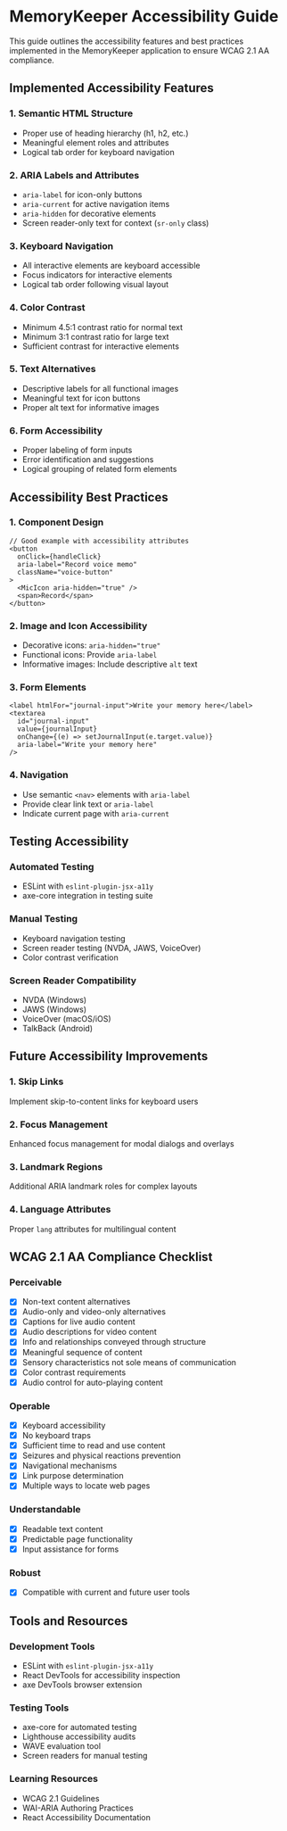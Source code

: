 # MemoryKeeper Accessibility Guide

This guide outlines the accessibility features and best practices implemented in the MemoryKeeper application to ensure WCAG 2.1 AA compliance.

## Implemented Accessibility Features

### 1. Semantic HTML Structure
- Proper use of heading hierarchy (h1, h2, etc.)
- Meaningful element roles and attributes
- Logical tab order for keyboard navigation

### 2. ARIA Labels and Attributes
- `aria-label` for icon-only buttons
- `aria-current` for active navigation items
- `aria-hidden` for decorative elements
- Screen reader-only text for context (`sr-only` class)

### 3. Keyboard Navigation
- All interactive elements are keyboard accessible
- Focus indicators for interactive elements
- Logical tab order following visual layout

### 4. Color Contrast
- Minimum 4.5:1 contrast ratio for normal text
- Minimum 3:1 contrast ratio for large text
- Sufficient contrast for interactive elements

### 5. Text Alternatives
- Descriptive labels for all functional images
- Meaningful text for icon buttons
- Proper alt text for informative images

### 6. Form Accessibility
- Proper labeling of form inputs
- Error identification and suggestions
- Logical grouping of related form elements

## Accessibility Best Practices

### 1. Component Design
```tsx
// Good example with accessibility attributes
<button 
  onClick={handleClick}
  aria-label="Record voice memo"
  className="voice-button"
>
  <MicIcon aria-hidden="true" />
  <span>Record</span>
</button>
```

### 2. Image and Icon Accessibility
- Decorative icons: `aria-hidden="true"`
- Functional icons: Provide `aria-label`
- Informative images: Include descriptive `alt` text

### 3. Form Elements
```tsx
<label htmlFor="journal-input">Write your memory here</label>
<textarea
  id="journal-input"
  value={journalInput}
  onChange={(e) => setJournalInput(e.target.value)}
  aria-label="Write your memory here"
/>
```

### 4. Navigation
- Use semantic `<nav>` elements with `aria-label`
- Provide clear link text or `aria-label`
- Indicate current page with `aria-current`

## Testing Accessibility

### Automated Testing
- ESLint with `eslint-plugin-jsx-a11y`
- axe-core integration in testing suite

### Manual Testing
- Keyboard navigation testing
- Screen reader testing (NVDA, JAWS, VoiceOver)
- Color contrast verification

### Screen Reader Compatibility
- NVDA (Windows)
- JAWS (Windows)
- VoiceOver (macOS/iOS)
- TalkBack (Android)

## Future Accessibility Improvements

### 1. Skip Links
Implement skip-to-content links for keyboard users

### 2. Focus Management
Enhanced focus management for modal dialogs and overlays

### 3. Landmark Regions
Additional ARIA landmark roles for complex layouts

### 4. Language Attributes
Proper `lang` attributes for multilingual content

## WCAG 2.1 AA Compliance Checklist

### Perceivable
- [x] Non-text content alternatives
- [x] Audio-only and video-only alternatives
- [x] Captions for live audio content
- [x] Audio descriptions for video content
- [x] Info and relationships conveyed through structure
- [x] Meaningful sequence of content
- [x] Sensory characteristics not sole means of communication
- [x] Color contrast requirements
- [x] Audio control for auto-playing content

### Operable
- [x] Keyboard accessibility
- [x] No keyboard traps
- [x] Sufficient time to read and use content
- [x] Seizures and physical reactions prevention
- [x] Navigational mechanisms
- [x] Link purpose determination
- [x] Multiple ways to locate web pages

### Understandable
- [x] Readable text content
- [x] Predictable page functionality
- [x] Input assistance for forms

### Robust
- [x] Compatible with current and future user tools

## Tools and Resources

### Development Tools
- ESLint with `eslint-plugin-jsx-a11y`
- React DevTools for accessibility inspection
- axe DevTools browser extension

### Testing Tools
- axe-core for automated testing
- Lighthouse accessibility audits
- WAVE evaluation tool
- Screen readers for manual testing

### Learning Resources
- WCAG 2.1 Guidelines
- WAI-ARIA Authoring Practices
- React Accessibility Documentation